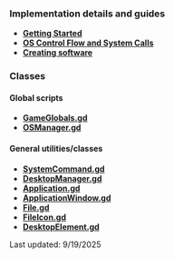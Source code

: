 ### Implementation details and guides
* **[Getting Started](./docs/1-getting-started.md)**
* **[OS Control Flow and System Calls](./docs/2-os-control-flow.md)**
* **[Creating software](./docs/3-making-applications.md)**

### Classes
#### Global scripts
* **[GameGlobals.gd](./docs/globals/gameglobals.md)**
* **[OSManager.gd](./docs/globals/osmanager.md)**

#### General utilities/classes
* **[SystemCommand.gd](./docs/classes/systemcommand.md)**
* **[DesktopManager.gd](./docs/classes/desktopmanager.md)**
* **[Application.gd](./docs/classes/application.md)**
* **[ApplicationWindow.gd](./docs/classes/applicationwindow.md)**
* **[File.gd](./docs/classes/file.md)**
* **[FileIcon.gd](./docs/classes/fileicon.md)**
* **[DesktopElement.gd](./docs/classes/desktopelement.md)**

Last updated: 9/19/2025